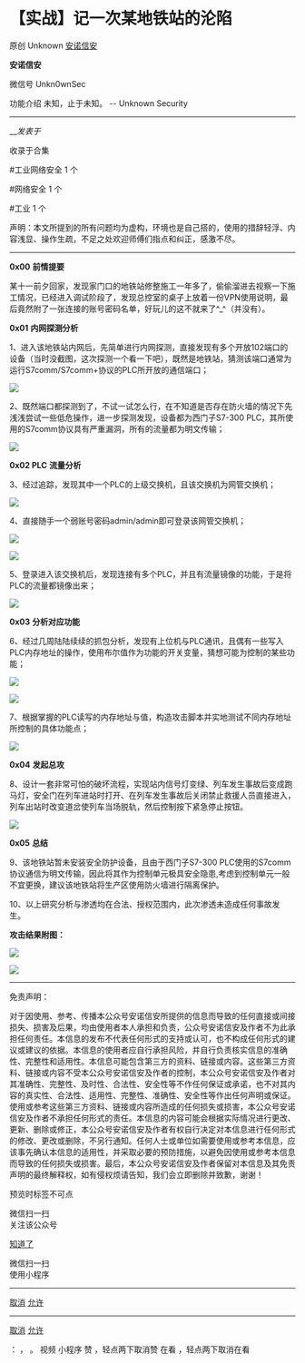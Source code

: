 #  【实战】记一次某地铁站的沦陷

原创 Unknown  [ 安诺信安 ](javascript:void\(0\);)

**安诺信安** ![]()

微信号 Unkn0wnSec

功能介绍 未知，止于未知。 -- Unknown Security

____

___发表于_

收录于合集

#工业网络安全 1 个

#网络安全 1 个

#工业 1 个

声明：本文所提到的所有问题均为虚构，环境也是自己搭的，使用的措辞轻浮、内容浅显、操作生疏，不足之处欢迎师傅们指点和纠正，感激不尽。

* * *

 **0x00** **前情提要**

某十一前夕回家，发现家门口的地铁站修整施工一年多了，偷偷溜进去视察一下施工情况，已经进入调试阶段了，发现总控室的桌子上放着一份VPN使用说明，最后竟然附了一张连接的账号密码名单，好玩儿的这不就来了^_^（并没有）。

 **0x01** **内网探测分析**

1、进入该地铁站内网后，先简单进行内网探测，直接发现有多个开放102端口的设备（当时没截图，这次探测一个看一下吧），既然是地铁站，猜测该端口通常为运行S7comm/S7comm+协议的PLC所开放的通信端口；

![](https://gitee.com/fuli009/images/raw/master/public/20230330142856.png)

2、既然端口都探测到了，不试一试怎么行，在不知道是否存在防火墙的情况下先浅浅尝试一些低危操作，进一步探测发现，设备都为西门子S7-300
PLC，其所使用的S7comm协议具有严重漏洞，所有的流量都为明文传输；

![](https://gitee.com/fuli009/images/raw/master/public/20230330142859.png)

 **0x02 PLC** **流量分析**

3、经过追踪，发现其中一个PLC的上级交换机，且该交换机为网管交换机；

![](https://gitee.com/fuli009/images/raw/master/public/20230330142901.png)

4、直接随手一个弱账号密码admin/admin即可登录该网管交换机；

![](https://gitee.com/fuli009/images/raw/master/public/20230330142903.png)

![](https://gitee.com/fuli009/images/raw/master/public/20230330142904.png)

5、登录进入该交换机后，发现连接有多个PLC，并且有流量镜像的功能，于是将PLC的流量都镜像出来；

![](https://gitee.com/fuli009/images/raw/master/public/20230330142905.png)

 **0x03** **分析对应功能**

6、经过几周陆陆续续的抓包分析，发现有上位机与PLC通讯，且偶有一些写入PLC内存地址的操作，使用布尔值作为功能的开关变量，猜想可能为控制的某些功能；

![](https://gitee.com/fuli009/images/raw/master/public/20230330142909.png)

![](https://gitee.com/fuli009/images/raw/master/public/20230330142910.png)

7、根据掌握的PLC读写的内存地址与值，构造攻击脚本并实地测试不同内存地址所控制的具体功能点；

![](https://gitee.com/fuli009/images/raw/master/public/20230330142912.png)

 **0x04** **发起总攻**

8、设计一套非常可怕的破坏流程，实现站内信号灯变绿、列车发生事故后变成跑马灯，安全门在列车进站时打开、在列车发生事故后关闭禁止救援人员直接进入，列车出站时改变道岔使列车当场脱轨，然后控制按下紧急停止按钮。

![](https://gitee.com/fuli009/images/raw/master/public/20230330142916.png)

 **0x05** **总结**

9、该地铁站暂未安装安全防护设备，且由于西门子S7-300
PLC使用的S7comm协议通信为明文传输，因此将其作为控制单元极具安全隐患,考虑到控制单元一般不宜更换，建议该地铁站将生产区使用防火墙进行隔离保护。

10、以上研究分析与渗透均在合法、授权范围内，此次渗透未造成任何事故发生。

  

 **攻击结果附图：**  

![](https://gitee.com/fuli009/images/raw/master/public/20230330142919.png)

![](https://gitee.com/fuli009/images/raw/master/public/20230330142924.png)  

  

* * *

  

免责声明：

对于因使用、参考、传播本公众号安诺信安所提供的信息而导致的任何直接或间接损失、损害及后果，均由使用者本人承担和负责，公众号安诺信安及作者不为此承担任何责任。本信息的发布不代表任何形式的支持或认可，也不构成任何形式的建议或建议的依据。本信息的使用者应自行承担风险，并自行负责核实信息的准确性、完整性和适用性。本信息可能包含第三方的资料、链接或内容。这些第三方资料、链接或内容不受本公众号安诺信安及作者的控制，本公众号安诺信安及作者对其准确性、完整性、及时性、合法性、安全性等不作任何保证或承诺，也不对其内容的真实性、合法性、适用性、完整性、准确性、安全性等作出任何声明或保证。使用或参考这些第三方资料、链接或内容所造成的任何损失或损害，本公众号安诺信安及作者不承担任何形式的责任。本信息的内容可能会根据实际情况进行更改、更新、删除或修正，本公众号安诺信安及作者有权自行决定对本信息进行任何形式的修改、更改或删除，不另行通知。任何人士或单位如需要使用或参考本信息，应该事先确认本信息的适用性，并采取必要的预防措施，以避免因使用或参考本信息而导致的任何损失或损害。最后，本公众号安诺信安及作者保留对本信息及其免责声明的最终解释权，如有侵权烦请告知，我们会立即删除并致歉，谢谢！

预览时标签不可点

微信扫一扫  
关注该公众号

[知道了](javascript:;)

微信扫一扫  
使用小程序

****

[取消](javascript:void\(0\);) [允许](javascript:void\(0\);)

****

[取消](javascript:void\(0\);) [允许](javascript:void\(0\);)

： ， 。   视频 小程序 赞 ，轻点两下取消赞 在看 ，轻点两下取消在看

